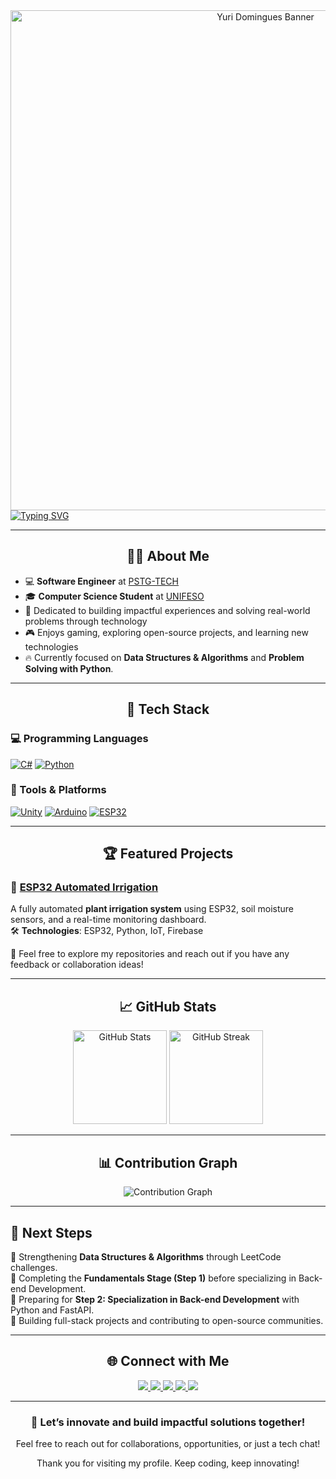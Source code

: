 <div align="center">
  <img src="https://i.imgur.com/QxWn3Ce.png" alt="Yuri Domingues Banner" width="800px" />
</div>

<a href="https://git.io/typing-svg">
  <img src="https://readme-typing-svg.demolab.com?font=Fira+Code&size=25&pause=1000&center=true&vCenter=true&width=500&height=40&lines=Software+Engineer;Lifelong+Learner" alt="Typing SVG" />
</a>

---

<h2 align="center">🙋‍♂️ About Me</h2>

- 💻 **Software Engineer** at [PSTG-TECH](https://pstg.com.br/)  
- 🎓 **Computer Science Student** at [UNIFESO](https://www.unifeso.edu.br)   
- 🎯 Dedicated to building impactful experiences and solving real-world problems through technology  
- 🎮 Enjoys gaming, exploring open-source projects, and learning new technologies  
- 🔥 Currently focused on **Data Structures & Algorithms** and **Problem Solving with Python**.

---

<h2 align="center">🚀 Tech Stack</h2>

### 💻 Programming Languages
[![C#](https://img.shields.io/badge/-C%23-239120?style=for-the-badge&logo=c-sharp&logoColor=white)](https://docs.microsoft.com/en-us/dotnet/csharp/)
[![Python](https://img.shields.io/badge/-Python-3776AB?style=for-the-badge&logo=python&logoColor=white)](https://www.python.org/)

### 🔧 Tools & Platforms
[![Unity](https://img.shields.io/badge/-Unity-000000?style=for-the-badge&logo=unity&logoColor=white)](https://unity.com/)
[![Arduino](https://img.shields.io/badge/-Arduino-00979D?style=for-the-badge&logo=arduino&logoColor=white)](https://www.arduino.cc/)
[![ESP32](https://img.shields.io/badge/-ESP32-4C8C2D?style=for-the-badge&logo=espressif&logoColor=white)](https://www.espressif.com/)

---

<h2 align="center">🏆 Featured Projects</h2>

### 🌱 [ESP32 Automated Irrigation](https://github.com/yuridomingues/ESP32_Automated_Irrigation)
A fully automated **plant irrigation system** using ESP32, soil moisture sensors, and a real-time monitoring dashboard.  
🛠 **Technologies**: ESP32, Python, IoT, Firebase  

🚀 Feel free to explore my repositories and reach out if you have any feedback or collaboration ideas!

---

<h2 align="center">📈 GitHub Stats</h2>

<div align="center">
  <img src="https://github-readme-stats.vercel.app/api?username=yuridomingues&theme=github_dark&hide_border=true&show_icons=true" alt="GitHub Stats" height="150" />
  <img src="https://github-readme-streak-stats.herokuapp.com/?user=yuridomingues&theme=github-dark-blue&hide_border=true" alt="GitHub Streak" height="150" />
</div>

---

<h2 align="center">📊 Contribution Graph</h2>

<div align="center">
  <img src="https://github-readme-activity-graph.vercel.app/graph?username=yuridomingues&theme=github-dark&hide_border=true" alt="Contribution Graph" />
</div>

---

## 🎯 Next Steps
🔹 Strengthening **Data Structures & Algorithms** through LeetCode challenges.  
🔹 Completing the **Fundamentals Stage (Step 1)** before specializing in Back-end Development.  
🔹 Preparing for **Step 2: Specialization in Back-end Development** with Python and FastAPI.  
🔹 Building full-stack projects and contributing to open-source communities.  

---

<h2 align="center">🌐 Connect with Me</h2>

<div align="center">
  <a href="https://www.linkedin.com/in/yuri-domingues-63869b320/" target="_blank">
    <img src="https://img.shields.io/badge/LinkedIn-0077B5?style=for-the-badge&logo=linkedin&logoColor=white" />
  </a>
  <a href="https://instagram.com/dominguesyuri_" target="_blank">
    <img src="https://img.shields.io/badge/-Instagram-%23E4405F?style=for-the-badge&logo=instagram&logoColor=white" />
  </a>
  <a href="https://discord.com/users/1325894782857379981" target="_blank">
    <img src="https://img.shields.io/badge/Discord-7289DA?style=for-the-badge&logo=discord&logoColor=white" />
  </a>
  <a href="mailto:yuridomingues.contato@gmail.com">
    <img src="https://img.shields.io/badge/-Gmail-%23333?style=for-the-badge&logo=gmail&logoColor=white" />
  </a>
<a href="https://x.com/dominguesyuri_" target="_blank">
  <img src="https://img.shields.io/badge/X-000000?style=for-the-badge&logo=x&logoColor=white" />
</a>
</div>

---

<h3 align="center">🚀 Let’s innovate and build impactful solutions together!</h3>
<p align="center">Feel free to reach out for collaborations, opportunities, or just a tech chat!</p>
<p align="center">Thank you for visiting my profile. Keep coding, keep innovating!</p>
